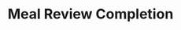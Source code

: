 ---
type: event
id: event.meal_review_completion
feature_id: feature.meal_review
title: Meal Review Completion
description: |
  This event is triggered when a user completes a review of a consumed meal, including rating, feedback, and confirmation of consumption. It updates nutritional data, meal history, and importantly, automatically updates the pantry inventory by reducing quantities of consumed ingredients.

preconditions:
  screens:
    - screen.meal_review: state.in_progress
  components:
    - component.meal_rating: state.selected
    - component.meal_feedback: state.filled
    - component.consumption_confirmation: state.checked

trigger:
  trigger_type: user_action
  component: component.submit_review_button
  screen: screen.meal_review

api_request:
  method: POST
  endpoint: /api/meal/review
  body:
    user_id: <user_id>
    meal_id: <meal_id>
    meal_plan_id: <meal_plan_id>
    rating: <rating>
    feedback: <feedback>
    was_consumed: <true|false>
    consumed_at: <timestamp>
    modifications: <modifications>
  description: Submits the meal review and triggers pantry inventory updates.

db_interactions:
  relational:
    - action: insert
      table: meal_reviews
      description: Store the meal review data including rating and feedback.
    - action: update
      table: pantry_items
      description: Reduce quantities of pantry items used in the meal if the meal was consumed.
    - action: insert
      table: pantry_item_change_log
      description: Log pantry changes resulting from the meal consumption.
    - action: update
      table: user_nutrition_log
      description: Update the user's nutrition log with consumed calories and macros.
  graph:
    - node.user:
        actions:
          - "Create :CONSUMED edge to meal with review data."

state_changes:
  components:
    - component.meal_review_form:
        state: state.submitted
        description: "Review form shows submitted confirmation."
    - component.pantry_item_list:
        state: state.updated
        description: "If Pantry tab is visible, pantry item list updates to reflect reduced quantities from meal consumption."
    - component.dashboard_nutrition_bars:
        state: state.updated
        description: "Dashboard nutrition bars update to reflect consumed calories and macros."
  screens:
    - screen.meal_review:
        state: state.completed
        description: "Meal review screen shows completion confirmation or navigates away."

navigation:
  - screen.dashboard

next_possible_events:
  - event.load_dashboard_data
  - event.mark_item_as_out_of_stock
  - event.load_pantry_items

responses:
  - Shows confirmation of submitted review.
  - Updates dashboard nutrition data.
  - Reduces pantry quantities of consumed ingredients.
  - May trigger low inventory notifications or shopping suggestions.
--- 